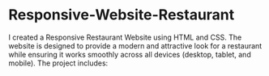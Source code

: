 # Responsive-Website-Restaurant
I created a Responsive Restaurant Website using HTML and CSS. The website is designed to provide a modern and attractive look for a restaurant while ensuring it works smoothly across all devices (desktop, tablet, and mobile).  The project includes:
